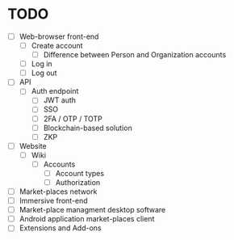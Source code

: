 # TODO

* [ ] Web-browser front-end
	* [ ] Create account
		* [ ] Difference between Person and Organization accounts
	* [ ] Log in
	* [ ] Log out
* [ ] API
	* [ ] Auth endpoint
		* [ ] JWT auth
		* [ ] SSO
		* [ ] 2FA / OTP / TOTP
		* [ ] Blockchain-based solution
		* [ ] ZKP
* [ ] Website
	* [ ] Wiki
		* [ ] Accounts
			* [ ] Account types
			* [ ] Authorization
* [ ] Market-places network
* [ ] Immersive front-end
* [ ] Market-place managment desktop software
* [ ] Android application market-places client
* [ ] Extensions and Add-ons

